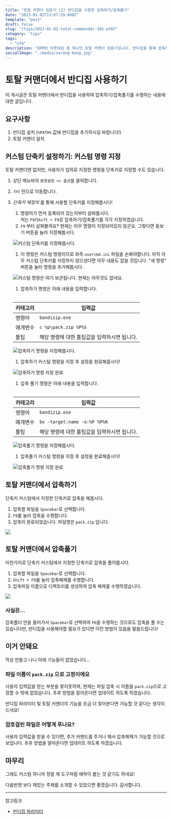 ```yaml
---
title: "토탈 커맨더 입문기 (2) 반디집을 사용한 압축하기/압축풀기"
date: "2023-01-02T13:07:29.000Z"
template: "post"
draft: false
slug: "/tips/2023-01-02-total-commander-101-pt02"
category: "tips"
tags:
  - "ofm"
description: "OFM의 터줏대감 중 하나인 토탈 커맨더 입문기입니다. 반디집을 통해 압축하기/압축풀기를 하는 방법에 대해 살펴봅시다."
socialImage: "./media/sarang-bang.jpg"
---
```


# 토탈 커맨더에서 반디집 사용하기

이 게시글은 토탈 커맨더에서 반디집을 사용하여 압축하기/압축풀기를 수행하는 내용에 대한 글입니다.

## 요구사항

1. 반디집 설치 (`%PATH%` 값에 반디집을 추가하시길 바랍니다!)
2. 토탈 커맨더 설치

## 커스텀 단축키 설정하기: 커스텀 명령 지정

토탈 커맨더엔 없지만, 사용자가 임의로 지정한 명령을 단축키로 지정할 수도 있습니다.

1. 상단 메뉴바의 `환경설정 >> 옵션`을 클릭합니다.
1. `기타` 란으로 이동합니다.
1. _단축키 재정의_ 를 통해 사용할 단축키를 지정해봅시다!

   1. 명령어가 먼저 등록되어 있는지부터 살펴봅시다. <br/>저는 `F9`/`Shift + F9`로 압축하기/압축풀기를 각각 지정하겠습니다.
   1. `F9` 부터 살펴볼까요? 현재는 아무 명령이 지정되어있지 않군요. 그렇다면 돋보기 버튼을 눌러 지정해봅시다.

   ![커스텀 단축키를 지정해봅시다.](./media/001-no-cmd-found.jpg)

   1. 이 명령은 커스텀 명령이므로 좌측 `usercmd.ini` 파일을 손봐야합니다. 아직 아무 커스텀 단축키를 지정하지 않으셨다면 아무 내용도 없을 것입니다. "새 명령" 버튼을 눌러 명령을 추가해봅시다.

   ![커스텀 명령은 여기 보관됩니다. 현재는 아무것도 없네요.](./media/002-no-custom-cmd-found.jpg)

   1. 압축하기 명령은 아래 내용을 입력합니다. <br/><br/>

   | 카테고리 | 입력값                                       |
   | -------- | -------------------------------------------- |
   | 명령어   | `bandizip.exe`                               |
   | 매개변수 | `c %p\pack.zip %P%S`                         |
   | 툴팁     | 해당 명령에 대한 톨팁값을 입력하시면 됩니다. |

   ![압축하기 명령을 지정해봅시다.](./media/003-zip.jpg)

   1. 압축하기 커스텀 명령을 지정 후 설정을 완료해줍시다!

   ![압축하기 명령 지정 완료](./media/004-01-compress.jpg)

   1. 압축 풀기 명령은 아래 내용을 입력합니다. <br/><br/>

   | 카테고리 | 입력값                                       |
   | -------- | -------------------------------------------- |
   | 명령어   | `bandizip.exe`                               |
   | 매개변수 | `bx -target:name -o:%P %P%N`                 |
   | 툴팁     | 해당 명령에 대한 톨팁값을 입력하시면 됩니다. |

   ![압축풀기 명령을 지정해봅시다.](./media/003-2-unzip.jpg)

   1. 압축풀기 커스텀 명령을 지정 후 설정을 완료해줍시다!

   ![압축풀기 명령 지정 완료](./media/004-02-uncompress.jpg)

## 토탈 커맨더에서 압축하기

단축키 커스텀에서 지정한 단축키로 압축을 해봅시다.

1. 압축할 파일을 `Spacebar`로 선택합니다.
2. `F9`를 눌러 압축을 수행합니다.
3. 압축이 완료되었습니다. 파일명은 `pack.zip` 입니다.

![](./media/005-01-zip-cmd.jpg)

## 토탈 커맨더에서 압축풀기

마찬가지로 단축키 커스텀에서 지정한 단축키로 압축을 풀어봅시다.

1. 압축할 파일을 `Spacebar`로 선택합니다.
2. `Shift + F9`를 눌러 압축해제를 수행합니다.
3. 압축파일 이름으로 디렉토리를 생성하여 압축 해제를 수행하였습니다.

![](./media/005-02-unzip-cmd.jpg)

### 사실은...

압축폴더 안을 들어가서 `Spacebar`로 선택하여 `F6`을 수행하는 것으로도 압축을 풀 수는 있습니다만, 반디집을 사용해야할 필요가 있다면 이런 방법이 있음을 말씀드립니다!

## 이거 안돼요

막상 만들고 나니 아래 기능들이 없었습니다...

### 파일 이름이 `pack.zip` 으로 고정이에요

사용자 입력값을 받는 부분을 찾지못하여, 현재는 파일 압축 시 이름을 `pack.zip`으로 고정할 수 밖에 없었습니다. 추후 방법을 알아온다면 업데이트 하도록 하겠습니다.

반디집 파라미터 및 토탈 커맨더의 기능을 조금 더 찾아본다면 가능할 것 같다는 생각이 드네요!

### 암호걸린 파일은 어떻게 푸나요?

사용자 입력값을 받을 수 있다면, 추가 커맨드를 주거나 해서 압축해제가 가능할 것으로 보입니다. 추후 방법을 알아온다면 업데이트 하도록 하겠습니다.

## 마무리

그래도 커스텀 하니까 정말 제 도구처럼 애착이 붙는 것 같기도 하네요!

다음번엔 보다 재밌는 주제를 소개할 수 있었으면 좋겠습니다. 감사합니다.

---

참고링크

- [반디집 파라미터](https://kr.bandisoft.com/bandizip/help/parameter/)
